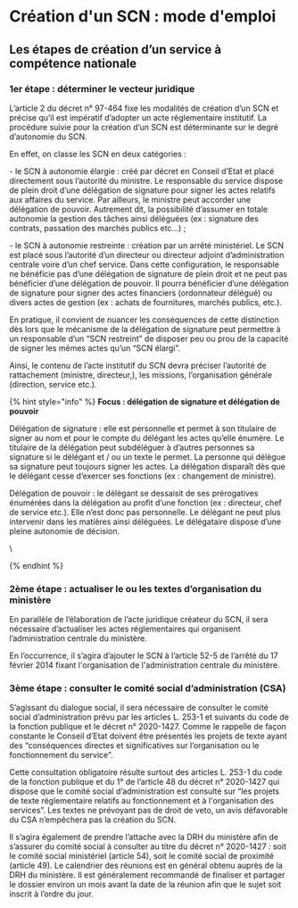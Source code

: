 # Création d'un SCN : mode d'emploi

## Les étapes de création d’un service à compétence nationale&#x20;

### 1er étape : déterminer le vecteur juridique&#x20;

L’article 2 du décret n° 97-464 fixe les modalités de création d’un SCN et précise qu’il est impératif d’adopter un acte réglementaire institutif. La procédure suivie pour la création d’un SCN est déterminante sur le degré d’autonomie du SCN.&#x20;

En effet, on classe les SCN en deux catégories :&#x20;

\- le SCN à autonomie élargie : créé par décret en Conseil d’Etat et placé directement sous l’autorité du ministre. Le responsable du service dispose de plein droit d’une délégation de signature pour signer les actes relatifs aux affaires du service. Par ailleurs, le ministre peut accorder une délégation de pouvoir. Autrement dit, la possibilité d’assumer en totale autonomie la gestion des tâches ainsi déléguées (ex : signature des contrats, passation des marchés publics etc…) ;&#x20;

\- le SCN à autonomie restreinte : création par un arrêté ministériel. Le SCN est placé sous l’autorité d’un directeur ou directeur adjoint d’administration centrale voire d’un chef service. Dans cette configuration, le responsable ne bénéficie pas d’une délégation de signature de plein droit et ne peut pas bénéficier d’une délégation de pouvoir. Il pourra bénéficier d’une délégation de signature pour signer des actes financiers (ordonnateur délégué) ou divers actes de gestion (ex : achats de fournitures, marchés publics, etc.).&#x20;

En pratique, il convient de nuancer les conséquences de cette distinction dès lors que le mécanisme de la délégation de signature peut permettre à un responsable d’un “SCN restreint” de disposer peu ou prou de la capacité de signer les mêmes actes qu’un “SCN élargi”.&#x20;

Ainsi, le contenu de l’acte institutif du SCN devra préciser l’autorité de rattachement (ministre, directeur,), les missions, l’organisation générale (direction, service etc.).

{% hint style="info" %}
**Focus : délégation de signature et délégation de pouvoir**&#x20;

Délégation de signature : elle est personnelle et permet à son titulaire de signer au nom et pour le compte du délégant les actes qu’elle énumère. Le titulaire de la délégation peut subdéléguer à d’autres personnes sa signature si le délégant et / ou un texte le permet. La personne qui délègue sa signature peut toujours signer les actes. La délégation disparaît dès que le délégant cesse d’exercer ses fonctions (ex : changement de ministre).&#x20;

Délégation de pouvoir : le délégant se dessaisit de ses prérogatives énumérées dans la délégation au profit d’une fonction (ex : directeur, chef de service etc.). Elle n’est donc pas personnelle. Le délégant ne peut plus intervenir dans les matières ainsi déléguées. Le délégataire dispose d’une pleine autonomie de décision.

\

{% endhint %}

### 2ème étape : actualiser le ou les textes d’organisation du ministère&#x20;

En parallèle de l’élaboration de l’acte juridique créateur du SCN, il sera nécessaire d’actualiser les actes réglementaires qui organisent l’administration centrale du ministère.

En l’occurrence, il s’agira d’ajouter le SCN à l’article 52-5 de l’arrêté du 17 février 2014 fixant l'organisation de l'administration centrale du ministère.

### 3ème étape : consulter le comité social d’administration (CSA)&#x20;

S’agissant du dialogue social, il sera nécessaire de consulter le comité social d’administration prévu par les articles L. 253-1 et suivants du code de la fonction publique et le décret n° 2020-1427. Comme le rappelle de façon constante le Conseil d’Etat doivent être présentés les projets de texte ayant des “conséquences directes et significatives sur l’organisation ou le fonctionnement du service”.&#x20;

Cette consultation obligatoire résulte surtout des articles L. 253-1 du code de la fonction publique et du 1° de l’article 48 du décret n° 2020-1427 qui dispose que le comité social d’administration est consulté sur “les projets de texte réglementaire relatifs au fonctionnement et à l'organisation des services”. Les textes ne prévoyant pas de droit de veto, un avis défavorable du CSA n’empêchera pas la création du SCN.&#x20;

Il s’agira également de prendre l’attache avec la DRH du ministère afin de s’assurer du comité social à consulter au titre du décret n° 2020-1427 : soit le comité social ministériel (article 54), soit le comité social de proximité (article 49). Le calendrier des réunions est en général obtenu auprès de la DRH du ministère. Il est généralement recommandé de finaliser et partager le dossier environ un mois avant la date de la réunion afin que le sujet soit inscrit à l’ordre du jour.&#x20;
